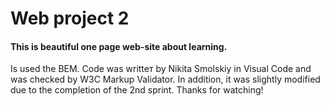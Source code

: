 # Web project 2
#### This is beautiful one page web-site about learning.
Is used the BEM. 
Code was writteт by Nikita Smolskiy in Visual Code and was checked by W3C Markup Validator.
In addition, it was slightly modified due to the completion of the 2nd sprint.
Thanks for watching!
